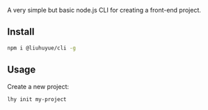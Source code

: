 A very simple but basic node.js CLI for creating a front-end project.

## Install

```bash
npm i @liuhuyue/cli -g
```

## Usage

Create a new project:

``` bash
lhy init my-project
```
